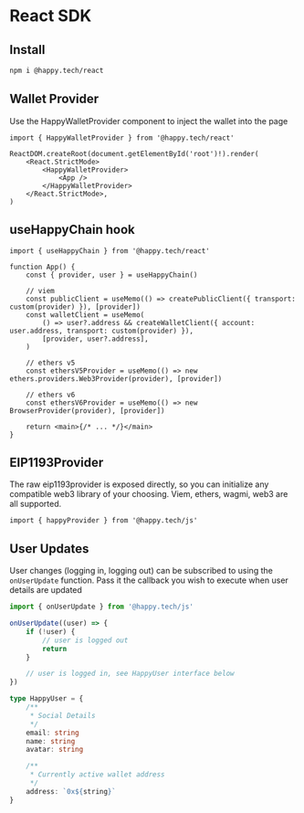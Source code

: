 # React SDK

## Install

```sh
npm i @happy.tech/react
```

## Wallet Provider

Use the HappyWalletProvider component to inject the wallet into the page

```tsx
import { HappyWalletProvider } from '@happy.tech/react'

ReactDOM.createRoot(document.getElementById('root')!).render(
    <React.StrictMode>
        <HappyWalletProvider>
            <App />
        </HappyWalletProvider>
    </React.StrictMode>,
)
```

## useHappyChain hook

```tsx
import { useHappyChain } from '@happy.tech/react'

function App() {
    const { provider, user } = useHappyChain()

    // viem
    const publicClient = useMemo(() => createPublicClient({ transport: custom(provider) }), [provider])
    const walletClient = useMemo(
        () => user?.address && createWalletClient({ account: user.address, transport: custom(provider) }),
        [provider, user?.address],
    )

    // ethers v5
    const ethersV5Provider = useMemo(() => new ethers.providers.Web3Provider(provider), [provider])

    // ethers v6
    const ethersV6Provider = useMemo(() => new BrowserProvider(provider), [provider])

    return <main>{/* ... */}</main>
}
```

## EIP1193Provider

The raw eip1193provider is exposed directly, so you can initialize any compatible web3 library of your choosing. Viem, ethers, wagmi, web3 are all supported.

```tsx
import { happyProvider } from '@happy.tech/js'
```

## User Updates

User changes (logging in, logging out) can be subscribed to using the `onUserUpdate` function. Pass it the callback you wish to execute when user details are updated

```ts
import { onUserUpdate } from '@happy.tech/js'

onUserUpdate((user) => {
    if (!user) {
        // user is logged out
        return
    }

    // user is logged in, see HappyUser interface below
})
```

```ts
type HappyUser = {
    /**
     * Social Details
     */
    email: string
    name: string
    avatar: string

    /**
     * Currently active wallet address
     */
    address: `0x${string}`
}
```
